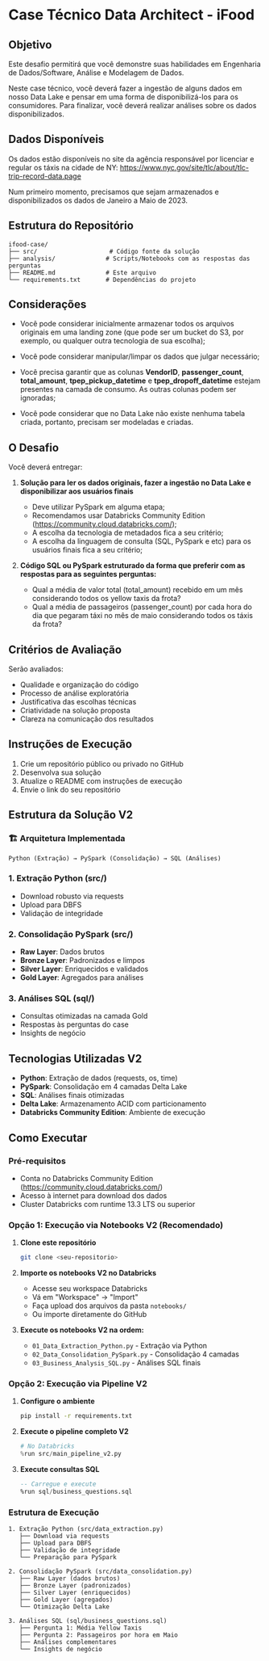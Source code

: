# Case Técnico Data Architect - iFood

## Objetivo

Este desafio permitirá que você demonstre suas habilidades em Engenharia de Dados/Software, Análise e Modelagem de Dados.

Neste case técnico, você deverá fazer a ingestão de alguns dados em nosso Data Lake e pensar em uma forma de disponibilizá-los para os consumidores. Para finalizar, você deverá realizar análises sobre os dados disponibilizados.

## Dados Disponíveis

Os dados estão disponíveis no site da agência responsável por licenciar e regular os táxis na cidade de NY: https://www.nyc.gov/site/tlc/about/tlc-trip-record-data.page

Num primeiro momento, precisamos que sejam armazenados e disponibilizados os dados de Janeiro a Maio de 2023.

## Estrutura do Repositório

```
ifood-case/
├── src/                    # Código fonte da solução
├── analysis/              # Scripts/Notebooks com as respostas das perguntas
├── README.md              # Este arquivo
└── requirements.txt       # Dependências do projeto
```

## Considerações

- Você pode considerar inicialmente armazenar todos os arquivos originais em uma landing zone (que pode ser um bucket do S3, por exemplo, ou qualquer outra tecnologia de sua escolha);

- Você pode considerar manipular/limpar os dados que julgar necessário;

- Você precisa garantir que as colunas **VendorID**, **passenger_count**, **total_amount**, **tpep_pickup_datetime** e **tpep_dropoff_datetime** estejam presentes na camada de consumo. As outras colunas podem ser ignoradas;

- Você pode considerar que no Data Lake não existe nenhuma tabela criada, portanto, precisam ser modeladas e criadas.

## O Desafio

Você deverá entregar:

1. **Solução para ler os dados originais, fazer a ingestão no Data Lake e disponibilizar aos usuários finais**
   - Deve utilizar PySpark em alguma etapa;
   - Recomendamos usar Databricks Community Edition (https://community.cloud.databricks.com/);
   - A escolha da tecnologia de metadados fica a seu critério;
   - A escolha da linguagem de consulta (SQL, PySpark e etc) para os usuários finais fica a seu critério;

2. **Código SQL ou PySpark estruturado da forma que preferir com as respostas para as seguintes perguntas:**
   - Qual a média de valor total (total_amount) recebido em um mês considerando todos os yellow taxis da frota?
   - Qual a média de passageiros (passenger_count) por cada hora do dia que pegaram táxi no mês de maio considerando todos os táxis da frota?

## Critérios de Avaliação

Serão avaliados:
- Qualidade e organização do código
- Processo de análise exploratória
- Justificativa das escolhas técnicas
- Criatividade na solução proposta
- Clareza na comunicação dos resultados

## Instruções de Execução

1. Crie um repositório público ou privado no GitHub
2. Desenvolva sua solução
3. Atualize o README com instruções de execução
4. Envie o link do seu repositório

## Estrutura da Solução V2

### 🏗️ Arquitetura Implementada
```
Python (Extração) → PySpark (Consolidação) → SQL (Análises)
```

### 1. Extração Python (src/)
- Download robusto via requests
- Upload para DBFS
- Validação de integridade

### 2. Consolidação PySpark (src/)
- **Raw Layer**: Dados brutos
- **Bronze Layer**: Padronizados e limpos
- **Silver Layer**: Enriquecidos e validados
- **Gold Layer**: Agregados para análises

### 3. Análises SQL (sql/)
- Consultas otimizadas na camada Gold
- Respostas às perguntas do case
- Insights de negócio

## Tecnologias Utilizadas V2

- **Python**: Extração de dados (requests, os, time)
- **PySpark**: Consolidação em 4 camadas Delta Lake
- **SQL**: Análises finais otimizadas
- **Delta Lake**: Armazenamento ACID com particionamento
- **Databricks Community Edition**: Ambiente de execução

## Como Executar

### Pré-requisitos
- Conta no Databricks Community Edition (https://community.cloud.databricks.com/)
- Acesso à internet para download dos dados
- Cluster Databricks com runtime 13.3 LTS ou superior

### Opção 1: Execução via Notebooks V2 (Recomendado)

1. **Clone este repositório**
   ```bash
   git clone <seu-repositorio>
   ```

2. **Importe os notebooks V2 no Databricks**
   - Acesse seu workspace Databricks
   - Vá em "Workspace" → "Import"
   - Faça upload dos arquivos da pasta `notebooks/`
   - Ou importe diretamente do GitHub

3. **Execute os notebooks V2 na ordem:**
   - `01_Data_Extraction_Python.py` - Extração via Python
   - `02_Data_Consolidation_PySpark.py` - Consolidação 4 camadas
   - `03_Business_Analysis_SQL.py` - Análises SQL finais

### Opção 2: Execução via Pipeline V2

1. **Configure o ambiente**
   ```bash
   pip install -r requirements.txt
   ```

2. **Execute o pipeline completo V2**
   ```python
   # No Databricks
   %run src/main_pipeline_v2.py
   ```

3. **Execute consultas SQL**
   ```sql
   -- Carregue e execute
   %run sql/business_questions.sql
   ```

### Estrutura de Execução

```
1. Extração Python (src/data_extraction.py)
   ├── Download via requests
   ├── Upload para DBFS
   ├── Validação de integridade
   └── Preparação para PySpark

2. Consolidação PySpark (src/data_consolidation.py)
   ├── Raw Layer (dados brutos)
   ├── Bronze Layer (padronizados)
   ├── Silver Layer (enriquecidos)
   ├── Gold Layer (agregados)
   └── Otimização Delta Lake

3. Análises SQL (sql/business_questions.sql)
   ├── Pergunta 1: Média Yellow Taxis
   ├── Pergunta 2: Passageiros por hora em Maio
   ├── Análises complementares
   └── Insights de negócio
```

